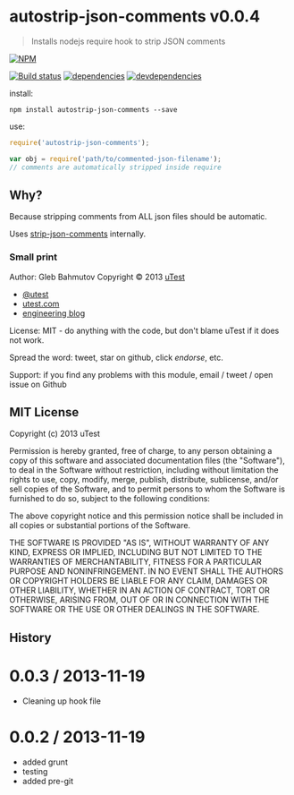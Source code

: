 # autostrip-json-comments v0.0.4

> Installs nodejs require hook to strip JSON comments

[![NPM][autostrip-json-comments-icon]][autostrip-json-comments-url]

[![Build status][autostrip-json-comments-ci-image]][autostrip-json-comments-ci-url]
[![dependencies][autostrip-json-comments-dependencies-image]][autostrip-json-comments-dependencies-url]
[![devdependencies][autostrip-json-comments-devdependencies-image]][autostrip-json-comments-devdependencies-url]

[autostrip-json-comments-icon]: https://nodei.co/npm/autostrip-json-comments.png?downloads=true
[autostrip-json-comments-url]: https://npmjs.org/package/autostrip-json-comments
[autostrip-json-comments-ci-image]: https://travis-ci.org/utest/autostrip-json-comments.png?branch=master
[autostrip-json-comments-ci-url]: https://travis-ci.org/utest/autostrip-json-comments
[autostrip-json-comments-dependencies-image]: https://david-dm.org/utest/autostrip-json-comments.png
[autostrip-json-comments-dependencies-url]: https://david-dm.org/utest/autostrip-json-comments
[autostrip-json-comments-devdependencies-image]: https://david-dm.org/utest/autostrip-json-comments/dev-status.png
[autostrip-json-comments-devdependencies-url]: https://david-dm.org/utest/autostrip-json-comments#info=devDependencies



install:

```
npm install autostrip-json-comments --save
```

use:

```javascript
require('autostrip-json-comments');

var obj = require('path/to/commented-json-filename');
// comments are automatically stripped inside require
```



## Why?

Because stripping comments from ALL json files should be automatic.

Uses [strip-json-comments](https://github.com/sindresorhus/strip-json-comments) internally.

### Small print

Author: Gleb Bahmutov Copyright &copy; 2013 [uTest](http://www.utest.com/)

* [@utest](https://twitter.com/utest)
* [utest.com](http://utest.com)
* [engineering blog](http://eng.utest.com/)

License: MIT - do anything with the code, but don't blame uTest if it does not work.

Spread the word: tweet, star on github, click *endorse*, etc.

Support: if you find any problems with this module, email / tweet / open issue on Github



## MIT License

Copyright (c) 2013 uTest

Permission is hereby granted, free of charge, to any person
obtaining a copy of this software and associated documentation
files (the "Software"), to deal in the Software without
restriction, including without limitation the rights to use,
copy, modify, merge, publish, distribute, sublicense, and/or sell
copies of the Software, and to permit persons to whom the
Software is furnished to do so, subject to the following
conditions:

The above copyright notice and this permission notice shall be
included in all copies or substantial portions of the Software.

THE SOFTWARE IS PROVIDED "AS IS", WITHOUT WARRANTY OF ANY KIND,
EXPRESS OR IMPLIED, INCLUDING BUT NOT LIMITED TO THE WARRANTIES
OF MERCHANTABILITY, FITNESS FOR A PARTICULAR PURPOSE AND
NONINFRINGEMENT. IN NO EVENT SHALL THE AUTHORS OR COPYRIGHT
HOLDERS BE LIABLE FOR ANY CLAIM, DAMAGES OR OTHER LIABILITY,
WHETHER IN AN ACTION OF CONTRACT, TORT OR OTHERWISE, ARISING
FROM, OUT OF OR IN CONNECTION WITH THE SOFTWARE OR THE USE OR
OTHER DEALINGS IN THE SOFTWARE.



## History


0.0.3 / 2013-11-19
==================

  * Cleaning up hook file

0.0.2 / 2013-11-19
==================

  * added grunt
  * testing
  * added pre-git


